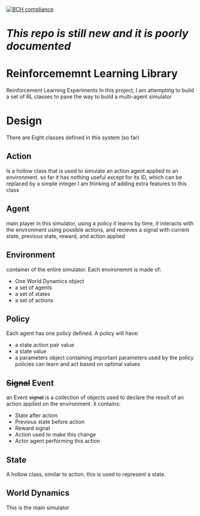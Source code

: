 [![BCH compliance](https://bettercodehub.com/edge/badge/aawadall/Reinforcement-Learning?branch=master)](https://bettercodehub.com/)
# _This repo is still new and it is poorly documented_

# Reinforcememnt Learning Library
Reinforcement Learning Experiments 
In this project, I am attempting to build a set of RL classes to pave the way to build a multi-agent simulator 

# Design
There are Eight classes defined in this system (so far)
## Action 
Is a hollow class that is used to simulate an action agent applied to an environment.
so far it has nothing useful except for its ID, which can be replaced by a simple integer
I am thinking of adding extra features to this class 

## Agent
main player in this simulator, using a policy it learns by time, it interacts with the environment using possible actions, and recieves a signal with current state, previous state, reward, and action applied

## Environment 
container of the entire simulator. 
Each environemnt is made of:
* One World Dynamics object 
* a set of agents
* a set of states 
* a set of actions 

## Policy
Each agent has one policy defined.
A policy will have:
* a state action pair value
* a state value
* a parameters object containing important parameters used by the policy
policies can learn and act based on optimal values

## ~~Signal~~ Event
an Event ~~signal~~ is a collection of objects used to declare the result of an action applied on the environment.
it contains:
* State after action
* Previous state before action
* Reward signal
* Action used to make this change 
* Actor agent performing this action

## State
A hollow class, similar to action.
this is used to represent a state.

## World Dynamics 
This is the main simulator 

